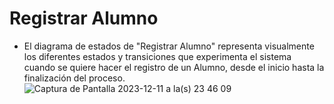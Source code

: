 # Registrar Alumno
- El diagrama de estados de "Registrar Alumno" representa visualmente los diferentes estados y transiciones que experimenta el sistema cuando se quiere hacer el registro de un Alumno, desde el inicio hasta la finalización del proceso.
![Captura de Pantalla 2023-12-11 a la(s) 23 46 09](https://github.com/amezcua04s/FCA-Proyecto-OO-01/assets/125850397/cf5c81dd-3181-492e-aad8-3f924b59c56b)

<!-- @startuml

scale 450 width
scale 800 height

state Registrar_Alumno {



[*] -- Datos_Ingresados : Ingresa Datos Personales
Datos_Ingresados -- CuentaRegistrada  : Selecciona Confirmar

 

CuentaRegistrada -- [*]


}



  


@enduml

-->
